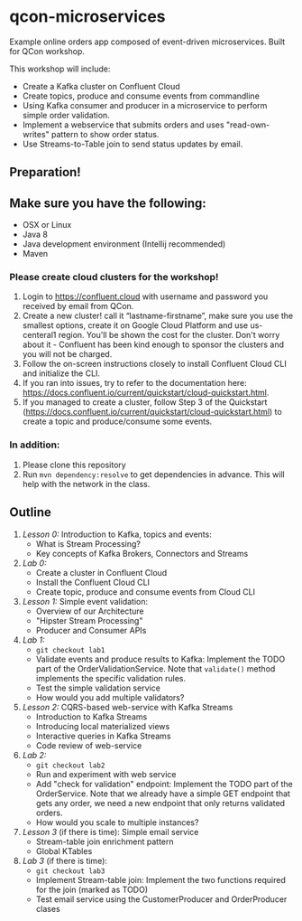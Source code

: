 # qcon-microservices
Example online orders app composed of event-driven microservices. Built for QCon workshop.

This workshop will include:

- Create a Kafka cluster on Confluent Cloud
- Create topics, produce and consume events from commandline
- Using Kafka consumer and producer in a microservice to perform simple order validation.
- Implement a webservice that submits orders and uses "read-own-writes" pattern to show order status.
- Use Streams-to-Table join to send status updates by email.


## Preparation!

## Make sure you have the following:
- OSX or Linux
- Java 8
- Java development environment (Intellij recommended)
- Maven

### Please create cloud clusters for the workshop!

1. Login to https://confluent.cloud with username and password you received by email from QCon.
2. Create a new cluster! call it “lastname-firstname”, make sure you
use the smallest options, create it on Google Cloud Platform and use
us-centeral1 region. You'll be shown the cost for the cluster. Don't
worry about it - Confluent has been kind enough to sponsor the
clusters and you will not be charged.
3. Follow the on-screen instructions closely to install Confluent
Cloud CLI and initialize the CLI.
4. If you ran into issues, try to refer to the documentation here:
https://docs.confluent.io/current/quickstart/cloud-quickstart.html.
5. If you managed to create a cluster, follow Step 3 of the Quickstart
(https://docs.confluent.io/current/quickstart/cloud-quickstart.html)
to create a topic and produce/consume some events.

### In addition:
1. Please clone this repository
2. Run `mvn dependency:resolve` to get dependencies in advance. This will help with the network in the class.


## Outline

1. *Lesson 0:* Introduction to Kafka, topics and events:
    - What is Stream Processing?
    - Key concepts of Kafka Brokers, Connectors and Streams
2. *Lab 0:* 
    - Create a cluster in Confluent Cloud
    - Install the Confluent Cloud CLI
    - Create topic, produce and consume events from Cloud CLI
3. *Lesson 1:* Simple event validation:
    - Overview of our Architecture
    - "Hipster Stream Processing"
    - Producer and Consumer APIs
4. *Lab 1:* 
    - `git checkout lab1`
    - Validate events and produce results to Kafka: Implement the TODO part of the OrderValidationService. Note that `validate()` method implements the specific validation rules.
    - Test the simple validation service
    - How would you add multiple validators?
5. *Lesson 2:* CQRS-based web-service with Kafka Streams
    - Introduction to Kafka Streams
    - Introducing local materialized views
    - Interactive queries in Kafka Streams
    - Code review of web-service
6. *Lab 2:*
    - `git checkout lab2`
    - Run and experiment with web service
    - Add "check for validation" endpoint: Implement the TODO part of the OrderService. Note that we already have a simple GET endpoint that gets any order, we need a new endpoint that only returns validated orders.
    - How would you scale to multiple instances?
7. *Lesson 3* (if there is time): Simple email service
    - Stream-table join enrichment pattern
    - Global KTables
8. *Lab 3* (if there is time):
    - `git checkout lab3`
    - Implement Stream-table join: Implement the two functions required for the join (marked as TODO)
    - Test email service using the CustomerProducer and OrderProducer clases



